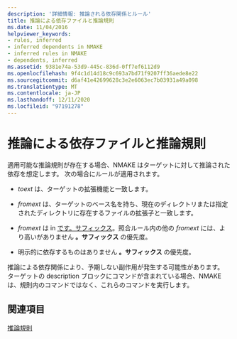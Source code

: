 ```yaml
---
description: '詳細情報: 推論される依存関係とルール'
title: 推論による依存ファイルと推論規則
ms.date: 11/04/2016
helpviewer_keywords:
- rules, inferred
- inferred dependents in NMAKE
- inferred rules in NMAKE
- dependents, inferred
ms.assetid: 9381e74a-53d9-445c-836d-0ff7ef6112d9
ms.openlocfilehash: 9f4c1d14d18c9c693a7bd71f9207ff36aede8e22
ms.sourcegitcommit: d6af41e42699628c3e2e6063ec7b03931a49a098
ms.translationtype: MT
ms.contentlocale: ja-JP
ms.lasthandoff: 12/11/2020
ms.locfileid: "97191278"
---
```

# <a name="inferred-dependents-and-rules"></a>推論による依存ファイルと推論規則

適用可能な推論規則が存在する場合、NMAKE はターゲットに対して推論された依存を想定します。 次の場合にルールが適用されます。

- *toext* は、ターゲットの拡張機能と一致します。

- *fromext* は、ターゲットのベース名を持ち、現在のディレクトリまたは指定されたディレクトリに存在するファイルの拡張子と一致します。

- *fromext* は in [です。サフィックス](dot-directives.md)。照合ルール内の他の *fromext* には、より高いがありません **。サフィックス** の優先度。

- 明示的に依存するものはありません **。サフィックス** の優先度。

推論による依存関係により、予期しない副作用が発生する可能性があります。 ターゲットの description ブロックにコマンドが含まれている場合、NMAKE は、規則内のコマンドではなく、これらのコマンドを実行します。

## <a name="see-also"></a>関連項目

[推論規則](inference-rules.md)
